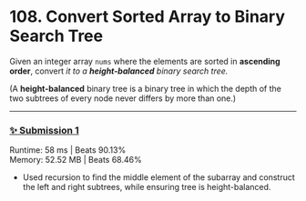 # 108. Convert Sorted Array to Binary Search Tree

Given an integer array `nums` where the elements are sorted in **ascending order**, convert _it to a
**height-balanced** binary search tree._

(A **height-balanced** binary tree is a binary tree in which the depth of the two subtrees of every node never differs by more than one.)

---

### [✨ Submission 1](/easy/108-convert-sorted-array-bst/108-convert-sorted-array-bst-1.js)

Runtime: 58 ms | Beats 90.13%  
Memory: 52.52 MB | Beats 68.46%  

- Used recursion to find the middle element of the subarray and construct the left and right subtrees, while ensuring tree is height-balanced.
